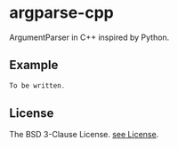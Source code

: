 argparse-cpp
============================

ArgumentParser in C++ inspired by Python.

Example
----------------

```c++
To be written.
```


License
-----------------

The BSD 3-Clause License. [see License](LICENSE.md).

